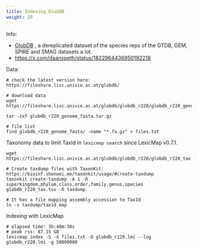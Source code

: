 ```yaml
---
title: Indexing GlobDB
weight: 20
---
```



Info:

- [GlobDB](https://globdb.org/) , a dereplicated dataset of the species reps of the GTDB, GEM, SPIRE and SMAG datasets a lot.
- https://x.com/daanspeth/status/1822964436950192218


Data:

    # check the latest version here: https://fileshare.lisc.univie.ac.at/globdb/
    
    # download data
    wget https://fileshare.lisc.univie.ac.at/globdb/globdb_r220/globdb_r220_genome_fasta.tar.gz

    tar -zxf globdb_r220_genome_fasta.tar.gz

    # file list
    find globdb_r220_genome_fasta/ -name "*.fa.gz" > files.txt
    
Taxonomy data to limit TaxId in `lexicmap search` since LexicMap v0.7.1.

    wget https://fileshare.lisc.univie.ac.at/globdb/globdb_r220/globdb_r220_tax.tsv
    
    # Create taxdump files with TaxonKit: https://bioinf.shenwei.me/taxonkit/usage/#create-taxdump    
    taxonkit create-taxdump -A 1 -R superkingdom,phylum,class,order,family,genus,species globdb_r220_tax.tsv -O taxdump
    
    # It has a file mapping assembly accession to TaxId
    ln -s taxdump/taxid.map
    
Indexing with LexicMap

    # elapsed time: 3h:40m:38s
    # peak rss: 87.15 GB
    lexicmap index -S -X files.txt -O globdb_r220.lmi --log globdb_r220.lmi -g 50000000

